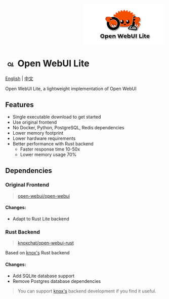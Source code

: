 <div align="right">
  <img src="./assets/banner.png" alt="Open WebUI Lite" height="128">
</div>

# <img src="./assets/icon.png" alt="icon" height="32" style="vertical-align: middle;"> Open WebUI Lite

[English](README.md) | [中文](README.zh.md)

Open WebUI Lite, a lightweight implementation of Open WebUI

## Features

- Single executable download to get started
- Use original frontend
- No Docker, Python, PostgreSQL, Redis dependencies
- Lower memory footprint
- Lower hardware requirements
- Better performance with Rust backend
  - Faster response time 10-50x
  - Lower memory usage 70%

## Dependencies

### Original Frontend

> [open-webui/open-webui](https://github.com/open-webui/open-webui)

#### Changes:

- Adapt to Rust Lite backend

### Rust Backend

> [knoxchat/open-webui-rust](https://github.com/knoxchat/open-webui-rust)

Based on [knox's](https://github.com/knoxchat) Rust backend

#### Changes:

- Add SQLite database support
- Remove Postgres database dependencies

> You can support [knox's](https://github.com/knoxchat/open-webui-rust) backend development if you find it useful.
